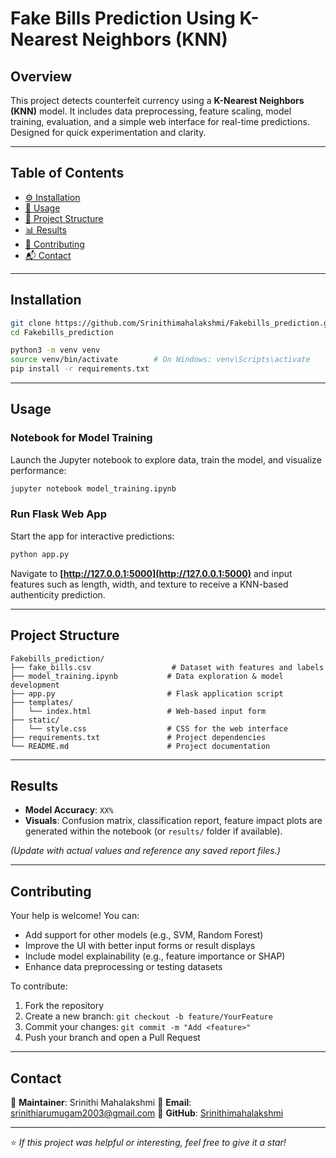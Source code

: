 
#  Fake Bills Prediction Using K-Nearest Neighbors (KNN)

##  Overview
This project detects counterfeit currency using a **K-Nearest Neighbors (KNN)** model. It includes data preprocessing, feature scaling, model training, evaluation, and a simple web interface for real-time predictions. Designed for quick experimentation and clarity.

---

##  Table of Contents
- [⚙️ Installation](#-installation)  
- [🚀 Usage](#-usage)  
- [📁 Project Structure](#-project-structure)  
- [📊 Results](#-results)  
- [🤝 Contributing](#-contributing)  
- [📬 Contact](#-contact)  

---

##  Installation
```bash
git clone https://github.com/Srinithimahalakshmi/Fakebills_prediction.git
cd Fakebills_prediction

python3 -m venv venv
source venv/bin/activate        # On Windows: venv\Scripts\activate
pip install -r requirements.txt
````

---

## Usage

### Notebook for Model Training

Launch the Jupyter notebook to explore data, train the model, and visualize performance:

```bash
jupyter notebook model_training.ipynb
```

### Run Flask Web App

Start the app for interactive predictions:

```bash
python app.py
```

Navigate to **[http://127.0.0.1:5000](http://127.0.0.1:5000)** and input features such as length, width, and texture to receive a KNN-based authenticity prediction.

---

## Project Structure

```
Fakebills_prediction/
├── fake_bills.csv                  # Dataset with features and labels
├── model_training.ipynb           # Data exploration & model development
├── app.py                         # Flask application script
├── templates/
│   └── index.html                 # Web-based input form
├── static/
│   └── style.css                  # CSS for the web interface
├── requirements.txt               # Project dependencies
└── README.md                      # Project documentation
```

---

## Results

* **Model Accuracy**: `XX%`
* **Visuals**: Confusion matrix, classification report, feature impact plots are generated within the notebook (or `results/` folder if available).

*(Update with actual values and reference any saved report files.)*

---

## Contributing

Your help is welcome! You can:

* Add support for other models (e.g., SVM, Random Forest)
* Improve the UI with better input forms or result displays
* Include model explainability (e.g., feature importance or SHAP)
* Enhance data preprocessing or testing datasets

To contribute:

1. Fork the repository
2. Create a new branch: `git checkout -b feature/YourFeature`
3. Commit your changes: `git commit -m "Add <feature>"`
4. Push your branch and open a Pull Request

---

## Contact

👤 **Maintainer**: Srinithi Mahalakshmi
📧 **Email**: [srinithiarumugam2003@gmail.com](mailto:srinithiarumugam2003@gmail.com)
🔗 **GitHub**: [Srinithimahalakshmi](https://github.com/Srinithimahalakshmi)

---

⭐ *If this project was helpful or interesting, feel free to give it a star!*

